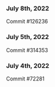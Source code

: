 ### July 8th, 2022

Commit #126236

### July 5th, 2022

Commit #314353


### July 4th, 2022

Commit #72281

